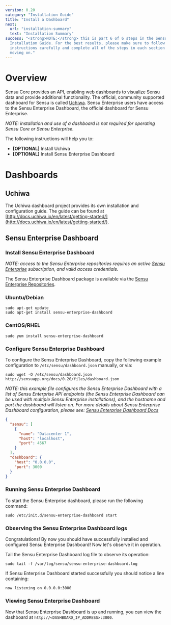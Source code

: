 ```yaml
---
version: 0.20
category: "Installation Guide"
title: "Install a Dashboard"
next:
  url: "installation-summary"
  text: "Installation Summary"
success: "<strong>NOTE:</strong> this is part 6 of 6 steps in the Sensu
  Installation Guide. For the best results, please make sure to follow the
  instructions carefully and complete all of the steps in each section before
  moving on."
---
```


# Overview

Sensu Core provides an API, enabling web dashboards to visualize Sensu data and provide additional functionality. The official, community supported dashboard for Sensu is called [Uchiwa](http://uchiwa.io). Sensu Enterprise users have access to the Sensu Enterprise Dashboard, the official dashboard for Sensu Enterprise.

_NOTE: installation and use of a dashboard is not required for operating Sensu Core or Sensu Enterprise._

The following instructions will help you to:

- **[OPTIONAL]** Install Uchiwa
- **[OPTIONAL]** Install Sensu Enterprise Dashboard

# Dashboards

## Uchiwa

The Uchiwa dashboard project provides its own installation and configuration guide. The guide can be found at [http://docs.uchiwa.io/en/latest/getting-started/](http://docs.uchiwa.io/en/latest/getting-started/).

## Sensu Enterprise Dashboard

### Install Sensu Enterprise Dashboard

_NOTE: access to the Sensu Enterprise repositories requires an active [Sensu Enterprise](http://sensuapp.org/enterprise#pricing) subscription, and valid access credentials._

The Sensu Enterprise Dashboard package is available via the [Sensu Enterprise Repositories](install-repositories#enterprise-installation).

### Ubuntu/Debian

~~~ shell
sudo apt-get update
sudo apt-get install sensu-enterprise-dashboard
~~~

### CentOS/RHEL

~~~ shell
sudo yum install sensu-enterprise-dashboard
~~~

### Configure Sensu Enterprise Dashboard

To configure the Sensu Enterprise Dashboard, copy the following example configuration to `/etc/sensu/dashboard.json` manually, or via:

~~~ shell
sudo wget -O /etc/sensu/dashboard.json http://sensuapp.org/docs/0.20/files/dashboard.json
~~~

_NOTE: this example file configures the Sensu Enterprise Dashboard with a list of Sensu Enterprise API endpoints (the Sensu Enterprise Dashboard can be used with multiple Sensu Enterprise installations), and the hostname and port the dashboard will listen on. For more details about Sensu Enterprise Dashboard configuration, please see: [Sensu Enterprise Dashboard Docs](enterprise-dashboard-overview)_

~~~ json
{
  "sensu": [
    {
      "name": "Datacenter 1",
      "host": "localhost",
      "port": 4567
    }
  ],
  "dashboard": {
    "host": "0.0.0.0",
    "port": 3000
  }
}
~~~

### Running Sensu Enterprise Dashboard

To start the Sensu Enterprise dashboard, please run the following command:

~~~ shell
sudo /etc/init.d/sensu-enterprise-dashboard start
~~~

### Observing the Sensu Enterprise Dashboard logs

Congratulations! By now you should have successfully installed and configured Sensu Enterprise Dashboard! Now let's observe it in operation.

Tail the Sensu Enterprise Dashboard log file to observe its operation:

~~~ shell
sudo tail -f /var/log/sensu/sensu-enterprise-dashboard.log
~~~

If Sensu Enterprise Dashboard started successfully you should notice a line containing:

~~~
now listening on 0.0.0.0:3000
~~~

### Viewing Sensu Enterprise Dashboard

Now that Sensu Enterprise Dashboard is up and running, you can view the dashboard at `http://<DASHBOARD_IP_ADDRESS>:3000`.
